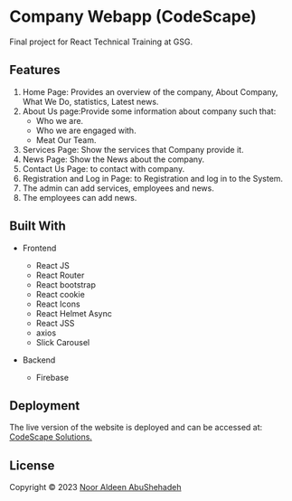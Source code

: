# Company Webapp (CodeScape)
  Final project for React Technical Training at GSG.
  
## Features
  1. Home Page: Provides an overview of the company, About Company, What We Do, statistics, Latest news.
  2. About Us page:Provide some information about company such that:
     - Who we are.
     - Who we are engaged with.
     - Meat Our Team.
  3. Services Page: Show the services that Company provide it.
  4. News Page: Show the News about the company.
  5. Contact Us Page: to contact with company.
  6. Registration and Log in Page: to Registration and log in to the System.
  7. The admin can add services, employees and news.
  8. The employees can add news.

## Built With
  - Frontend
    - React JS
    - React Router
    - React bootstrap
    - React cookie
    - React Icons
    - React Helmet Async
    - React JSS
    - axios
    - Slick Carousel

  - Backend
    - Firebase
 
 ## Deployment

  The live version of the website is deployed and can be accessed at: [CodeScape Solutions.](https://nooraldeenabushehadeh.github.io/CompanyWebapp)


## License

Copyright © 2023 [Noor Aldeen AbuShehadeh](https://github.com/NoorAldeenAbuShehadeh)
